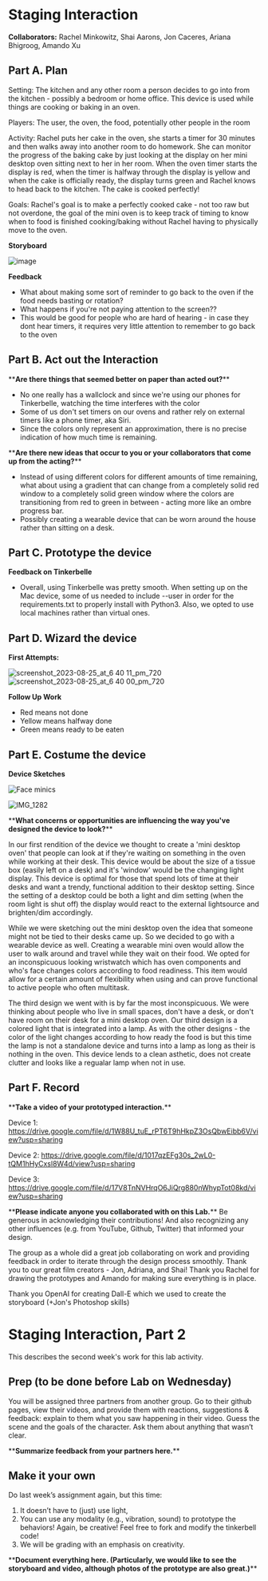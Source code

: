 

# Staging Interaction

**Collaborators:** Rachel Minkowitz, Shai Aarons, Jon Caceres, Ariana Bhigroog, Amando Xu

## Part A. Plan 

Setting: The kitchen and any other room a person decides to go into from the kitchen - possibly a bedroom or home office. This device is used while things are cooking or baking in an oven.

Players: The user, the oven, the food, potentially other people in the room

Activity: Rachel puts her cake in the oven, she starts a timer for 30 minutes and then walks away into another room to do homework. She can monitor the progress of the baking cake by just looking at the display on her mini desktop oven sitting next to her in her room. When the oven timer starts the display is red, when the timer is halfway through the display is yellow and when the cake is officially ready, the display turns green and Rachel knows to head back to the kitchen. The cake is cooked perfectly!

Goals: Rachel's goal is to make a perfectly cooked cake - not too raw but not overdone, the goal of the mini oven is to keep track of timing to know when to food is finished cooking/baking without Rachel having to physically move to the oven.

****Storyboard****

![image](https://github.com/arianab68/Interactive-Lab-Hub/assets/70418227/12e5455a-239b-451b-b5ae-965e0775fea7)

**Feedback**

- What about making some sort of reminder to go back to the oven if the food needs basting or rotation?
- What happens if you're not paying attention to the screen??
- This would be good for people who are hard of hearing - in case they dont hear timers, it requires very little attention to remember to go back to the oven


## Part B. Act out the Interaction

\*\***Are there things that seemed better on paper than acted out?**\*\*

- No one really has a wallclock and since we're using our phones for Tinkerbelle, watching the time interferes with the color
- Some of us don't set timers on our ovens and rather rely on external timers like a phone timer, aka Siri.
- Since the colors only represent an approximation, there is no precise indication of how much time is remaining.

\*\***Are there new ideas that occur to you or your collaborators that come up from the acting?**\*\*

- Instead of using different colors for different amounts of time remaining, what about using a gradient that can change from a completely solid red window to a completely solid green window where the colors are transitioning from red to green in between - acting more like an ombre progress bar.
- Possibly creating a wearable device that can be worn around the house rather than sitting on a desk.


## Part C. Prototype the device

**Feedback on Tinkerbelle**

- Overall, using Tinkerbelle was pretty smooth. When setting up on the Mac device, some of us needed to include --user in order for the requirements.txt to properly install with Python3. Also, we opted to use local machines rather than virtual ones.


## Part D. Wizard the device

**First Attempts:**

![screenshot_2023-08-25_at_6 40 11_pm_720](https://github.com/arianab68/Interactive-Lab-Hub/assets/70418227/9175cebd-09e3-457b-9c2c-87301f24a95a)
![screenshot_2023-08-25_at_6 40 00_pm_720](https://github.com/arianab68/Interactive-Lab-Hub/assets/70418227/e2a43cf9-1d60-4fa8-be27-07477127e575)


**Follow Up Work**

- Red means not done
- Yellow means halfway done
- Green means ready to be eaten


## Part E. Costume the device

**Device Sketches**

![Face minics](https://github.com/arianab68/Interactive-Lab-Hub/assets/70418227/c546c552-2d06-44f4-a2dc-91bda5bc721d)

![IMG_1282](https://github.com/arianab68/Interactive-Lab-Hub/assets/70418227/ee0cb0d2-f5a6-4007-9afa-f37d6695c52d)



\*\***What concerns or opportunities are influencing the way you've designed the device to look?**\*\*

In our first rendition of the device we thought to create a 'mini desktop oven' that people can look at if they're waiting on something in the oven while working at their desk. This device would be about the size of a tissue box (easily left on a desk) and it's 'window' would be the changing light display. This device is optimal for those that spend lots of time at their desks and want a trendy, functional addition to their desktop setting. Since the setting of a desktop could be both a light and dim setting (when the room light is shut off) the display would react to the external lightsource and brighten/dim accordingly.

While we were sketching out the mini desktop oven the idea that someone might not be tied to their desks came up. So we decided to go with a wearable device as well. Creating a wearable mini oven would allow the user to walk around and travel while they wait on their food. We opted for an inconspicuous looking wristwatch which has oven components and who's face changes colors according to food readiness. This item would allow for a certain amount of flexibility when using and can prove functional to active people who often multitask.

The third design we went with is by far the most inconspicuous. We were thinking about people who live in small spaces, don't have a desk, or don't have room on their desk for a mini desktop oven. Our third design is a colored light that is integrated into a lamp. As with the other designs - the color of the light changes according to how ready the food is but this time the lamp is not a standalone device and turns into a lamp as long as their is nothing in the oven. This device lends to a clean asthetic, does not create clutter and looks like a regualar lamp when not in use.

## Part F. Record

\*\***Take a video of your prototyped interaction.**\*\*

Device 1: https://drive.google.com/file/d/1W88U_tuE_rPT6T9hHkpZ3OsQbwEibb6V/view?usp=sharing

Device 2: https://drive.google.com/file/d/1017qzEFg30s_2wL0-tQM1hHyCxsl8W4d/view?usp=sharing

Device 3: https://drive.google.com/file/d/17V8TnNVHrqO6JiQrg880nWhypTot08kd/view?usp=sharing


\*\***Please indicate anyone you collaborated with on this Lab.**\*\*
Be generous in acknowledging their contributions! And also recognizing any other influences (e.g. from YouTube, Github, Twitter) that informed your design. 

The group as a whole did a great job collaborating on work and providing feedback in order to iterate through the design process smoothly. Thank you to our great film creators - Jon, Adriana, and Shai! Thank you Rachel for drawing the prototypes and Amando for making sure everything is in place.

Thank you OpenAI for creating Dall-E which we used to create the storyboard (+Jon's Photoshop skills)


# Staging Interaction, Part 2 

This describes the second week's work for this lab activity.


## Prep (to be done before Lab on Wednesday)

You will be assigned three partners from another group. Go to their github pages, view their videos, and provide them with reactions, suggestions & feedback: explain to them what you saw happening in their video. Guess the scene and the goals of the character. Ask them about anything that wasn’t clear. 

\*\***Summarize feedback from your partners here.**\*\*

## Make it your own

Do last week’s assignment again, but this time: 
1) It doesn’t have to (just) use light, 
2) You can use any modality (e.g., vibration, sound) to prototype the behaviors! Again, be creative! Feel free to fork and modify the tinkerbell code! 
3) We will be grading with an emphasis on creativity. 

\*\***Document everything here. (Particularly, we would like to see the storyboard and video, although photos of the prototype are also great.)**\*\*
